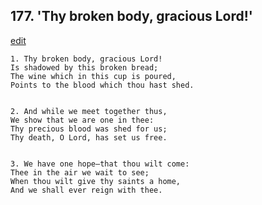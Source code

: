 
## 177.  'Thy broken body, gracious Lord!'
[edit](https://docs.google.com/document/d/1NBCnNT3uKGEO6GYLvQStlQ5QwtEDSus%2D/edit?mode=html)



    1. Thy broken body, gracious Lord!
    Is shadowed by this broken bread;
    The wine which in this cup is poured,
    Points to the blood which thou hast shed.


    2. And while we meet together thus,
    We show that we are one in thee:
    Thy precious blood was shed for us;
    Thy death, O Lord, has set us free.


    3. We have one hope—that thou wilt come:
    Thee in the air we wait to see;
    When thou wilt give thy saints a home,
    And we shall ever reign with thee.
